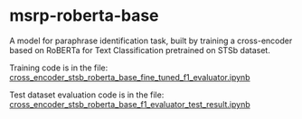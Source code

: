# msrp-roberta-base

A model for paraphrase identification task, built by training a cross-encoder based on RoBERTa for Text Classification pretrained on STSb dataset.

Training code is in the file:
[cross_encoder_stsb_roberta_base_fine_tuned_f1_evaluator.ipynb](/cross_encoder_stsb_roberta_base_fine_tuned_f1_evaluator.ipynb)

Test dataset evaluation code is in the file:
[cross_encoder_stsb_roberta_base_f1_evaluator_test_result.ipynb](https://github.com/0x2f0713/msrp-roberta-base/blob/main/cross_encoder_stsb_roberta_base_f1_evaluator_test_result.ipynb)
